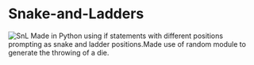 # Snake-and-Ladders
![SnL](https://user-images.githubusercontent.com/113202968/192478768-b25b0658-e975-41a2-8cdc-34d9d656e9ef.gif)
Made in Python using if statements with different positions prompting as snake and ladder positions.Made use of random module to generate the throwing of a die.
